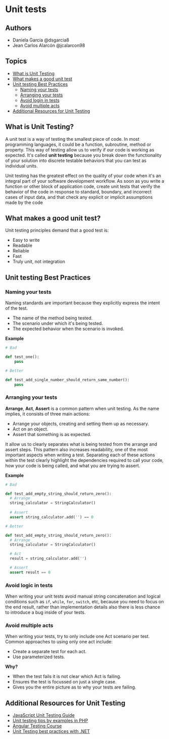 # Unit tests

## Authors

- Daniela García @dsgarcia8
- Jean Carlos Alarcón @jcalarcon98

## Topics

- [What is Unit Testing](#what-is-unit-testing)
- [What makes a good unit test](#what-makes-a-good-unit-test)
- [Unit testing Best Practices](#unit-testing-best-practices)
  - [Naming your tests](#naming-your-tests)
  - [Arranging your tests](#arranging-your-tests)
  - [Avoid login in tests](#avoid-logic-in-tests)
  - [Avoid multiple acts](#avoid-multiple-acts)
- [Additional Resources for Unit Testing](#additional-resources-for-unit-testing)

## What is Unit Testing?

A unit test is a way of testing the smallest piece of code. In most programming languages, it could be a function, subroutine, method or property. This way of testing allow us to verify if our code is working as expected. It's called **unit testing** because you break down the functionality of your solution into discrete testable behaviors that you can test as individual units.

Unit testing has the greatest effect on the quality of your code when it's an integral part of your software development workflow. As soon as you write a function or other block of application code, create unit tests that verify the behavior of the code in response to standard, boundary, and incorrect cases of input data, and that check any explicit or implicit assumptions made by the code

## What makes a good unit test?

Unit testing principles demand that a good test is:

- Easy to write
- Readable
- Reliable
- Fast
- Truly unit, not integration

## Unit testing Best Practices

### Naming your tests

Naming standards are important because they explicitly express the intent of the test.

- The name of the method being tested.
- The scenario under which it's being tested.
- The expected behavior when the scenario is invoked.

**Example**

```python
# Bad

def test_one():
    pass
```

```python
# Better

def test_add_single_number_should_return_same_number():
    pass
```

### Arranging your tests

**Arrange**, **Act**, **Assert** is a common pattern when unit testing. As the name implies, it consists of three main actions:

- Arrange your objects, creating and setting them up as necessary.
- Act on an object.
- Assert that something is as expected.

It allow us to clearly separates what is being tested from the arrange and assert steps. This pattern also increases readability, one of the most important aspects when writing a test. Separating each of these actions within the test clearly highlight the dependencies required to call your code, how your code is being called, and what you are trying to assert.

**Example**

```python
# Bad

def test_add_empty_string_should_return_zero():
  # Arrange
  string_calculator = StringCalculator()
  
  # Assert
  assert string_calculator.add('') == 0

```

```python
# Better

def test_add_empty_string_should_return_zero():
  # Arrange
  string_calculator = StringCalculator()

  # Act
  result = string_calculator.add('')

  # Assert
  assert result == 0

```

### Avoid logic in tests

When writing your unit tests avoid manual string concatenation and logical conditions such as `if`, `while`, `for`, `switch`, etc, because you need to focus on the end result, rather than implementation details also there is less chance to introduce a bug inside of your tests.

### Avoid multiple acts

When writing your tests, try to only include one Act scenario per test. Common approaches to using only one act include:

- Create a separate test for each act.
- Use parameterized tests.

**Why?**

- When the test fails it is not clear which Act is failing.
- Ensures the test is focussed on just a single case.
- Gives you the entire picture as to why your tests are failing.

## Additional Resources for Unit Testing

- [JavaScript Unit Testing Guide](https://github.com/mawrkus/js-unit-testing-guide)
- [Unit testing tips by examples in PHP](https://github.com/sarven/unit-testing-tips)
- [Angular Testing Course](https://github.com/angular-university/angular-testing-course)
- [Unit Testing best practices with .NET](https://docs.microsoft.com/en-us/dotnet/core/testing/unit-testing-best-practices)
